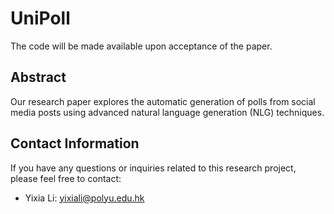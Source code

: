 # UniPoll

The code will be made available upon acceptance of the paper.

## Abstract

Our research paper explores the automatic generation of polls from social media posts using advanced natural language generation (NLG) techniques. 

## Contact Information

If you have any questions or inquiries related to this research project, please feel free to contact:

- Yixia Li: yixiali@polyu.edu.hk